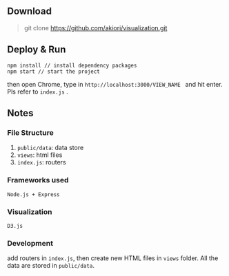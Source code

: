 ## Download
> git clone https://github.com/akiori/visualization.git

## Deploy & Run
```
npm install // install dependency packages
npm start // start the project
```

then open Chrome, type in ```http://localhost:3000/VIEW_NAME ``` and hit enter. Pls refer to ```index.js``` .

## Notes

### File Structure
1. ```public/data```: data store
2. ```views```: html files
3. ```index.js```: routers

### Frameworks used
	Node.js + Express

### Visualization
	D3.js

### Development
add routers in ```index.js```, then create new HTML files in ```views``` folder. All the data are stored in ```public/data```.

